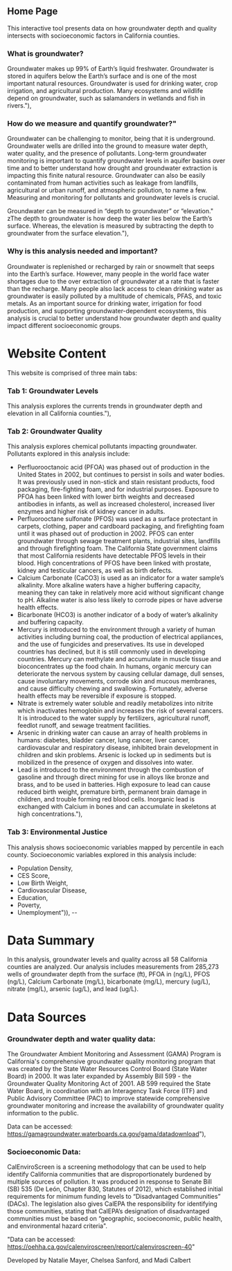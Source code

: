 ## Home Page

This interactive tool presents data on how groundwater depth and quality intersects with socioeconomic factors in California counties.

### What is groundwater?
Groundwater makes up 99% of Earth’s liquid freshwater. Groundwater is stored in aquifers below the Earth’s surface and  is one of the most important natural resources. Groundwater is used for drinking water, crop irrigation, and agricultural production. Many ecosystems and wildlife depend on groundwater, such as salamanders in wetlands and fish in rivers."),
                       
### How do we measure and quantify groundwater?"
Groundwater can be challenging to monitor, being that it is underground. Groundwater wells are drilled into the ground to measure water depth, water quality, and the presence of pollutants. Long-term groundwater monitoring is important to quantify groundwater levels in aquifer basins over time and to better understand how drought and groundwater extraction is impacting this finite natural resource. Groundwater can also be easily contaminated from human activities such as leakage from landfills, agricultural or urban runoff, and atmospheric pollution, to name a few. Measuring and monitoring for pollutants and groundwater levels is crucial.
                       
Groundwater can be measured in “depth to groundwater” or “elevation." zThe depth to groundwater is how deep the water lies below the Earth’s surface. Whereas, the elevation is measured by subtracting the depth to groundwater from the surface elevation."),
                       
### Why is this analysis needed and important?
Groundwater is replenished or recharged by rain or snowmelt that seeps into the Earth’s surface. However, many people in the world face water shortages due to the over extraction of groundwater at a rate that is faster than the recharge. Many people also lack access to clean drinking water as groundwater is easily polluted by a multitude of chemicals, PFAS, and toxic metals. As an important source for drinking water, irrigation for food production, and supporting groundwater-dependent ecosystems, this analysis is crucial to better understand how groundwater depth and quality impact different socioeconomic groups.


# Website Content
This website is comprised of three main tabs:

### Tab 1: Groundwater Levels
This analysis explores the currents trends in groundwater depth and elevation in all California counties."),
                       
### Tab 2: Groundwater Quality
This analysis explores chemical pollutants impacting groundwater. 
Pollutants explored in this analysis include:

- Perfluorooctanoic acid (PFOA) was phased out of production in the United States in 2002, but continues to persist in soils and water  bodies. It was previously used in non-stick and stain resistant products, food packaging, fire-fighting foam, and for industrial purposes. Exposure to PFOA has been linked with lower birth weights and decreased antibodies in infants, as well as increased cholesterol, increased liver enzymes and higher risk of kidney cancer in adults.
- Perfluorooctane sulfonate (PFOS) was used as a surface protectant in carpets, clothing, paper and cardboard packaging, and firefighting foam until it was phased out of production in 2002. PFOS can enter groundwater through sewage treatment plants, industrial sites, landfills and through firefighting foam. The California State government claims that most California residents have detectable PFOS levels in 
their blood. High concentrations of PFOS have been linked with prostate, kidney and testicular cancers, as well as birth defects.
- Calcium Carbonate (CaCO3) is used as an indicator for a water sample’s alkalinity. More alkaline waters have a higher buffering capacity, meaning they can take in relatively more acid without significant change to pH. Alkaline water is also less likely to corrode pipes or have adverse health effects.
- Bicarbonate (HCO3) is another indicator of a body of water’s alkalinity and buffering capacity.
- Mercury is introduced to the environment through a variety of human activities including burning coal, the production of electrical appliances, and the use of fungicides and preservatives. Its use in developed countries has declined, but it is still commonly used in developing countries. Mercury can methylate and accumulate in muscle tissue and bioconcentrates up the food chain. In humans, organic mercury can deteriorate the nervous system by causing cellular damage, dull senses, cause involuntary movements, corrode skin and mucous membranes, and cause difficulty chewing and swallowing. Fortunately, adverse health effects may be reversible if exposure is stopped.
- Nitrate is extremely water soluble and readily metabolizes into nitrite which inactivates hemoglobin and increases the risk of several cancers. It is introduced to the water supply by fertilizers, agricultural runoff, feedlot runoff, and sewage treatment facilities.
- Arsenic in drinking water can cause an array of health problems in humans: diabetes, bladder cancer, lung cancer, liver cancer, cardiovascular and respiratory disease, inhibited brain development in children and skin problems. Arsenic is locked up in sediments but is mobilized in the presence of oxygen and dissolves into water.
- Lead is introduced to the environment through the combustion of gasoline and through direct mining for use in alloys like bronze and brass, and to be used in batteries. High exposure to lead can cause reduced birth weight, premature birth, permanent brain damage in children, and trouble forming red blood cells. Inorganic lead is exchanged with Calcium in bones and can accumulate in skeletons at  high concentrations."),
                       
### Tab 3: Environmental Justice

This analysis shows socioeconomic variables mapped by percentile in each county. Socioeconomic variables explored in this analysis include:
- Population Density,
- CES Score,
- Low Birth Weight,
- Cardiovascular Disease,
- Education,
- Poverty,
- Unemployment")),
--
                       
# Data Summary
In this analysis, groundwater levels and quality across all 58 California counties are analyzed. Our analysis includes measurements from 285,273 wells of groundwater depth from the surface (ft), PFOA in (ng/L), PFOS (ng/L), Calcium Carbonate (mg/L), bicarbonate (mg/L), mercury (ug/L), nitrate (mg/L), arsenic (ug/L), and lead (ug/L).
                       
# Data Sources

### Groundwater depth and water quality data:
The Groundwater Ambient Monitoring and Assessment (GAMA) Program is California's comprehensive groundwater quality monitoring program that was created by the State Water Resources Control Board (State Water Board) in 2000. It was later expanded by Assembly Bill 599 - the Groundwater Quality Monitoring Act of 2001. AB 599 required the State Water Board, in coordination with an Interagency Task Force (ITF) and Public Advisory Committee (PAC) to improve statewide comprehensive groundwater monitoring and increase the availability of groundwater quality information to the public.
                       
Data can be accessed:  https://gamagroundwater.waterboards.ca.gov/gama/datadownload"),


### Socioeconomic Data:

CalEnviroScreen is a screening methodology that can be used to help identify California communities that are disproportionately burdened by multiple sources of pollution. It was produced in response to Senate Bill (SB) 535 (De León, Chapter 830, Statutes of 2012), which established initial requirements for minimum funding levels to “Disadvantaged Communities” (DACs). The legislation also gives CalEPA the responsibility for identifying those communities, stating that CalEPA’s designation of disadvantaged communities must be based on “geographic, socioeconomic, public health, and environmental hazard criteria".
                       
"Data can be accessed:  https://oehha.ca.gov/calenviroscreen/report/calenviroscreen-40"
                       
              
                
Developed by Natalie Mayer, Chelsea Sanford, and Madi Calbert             